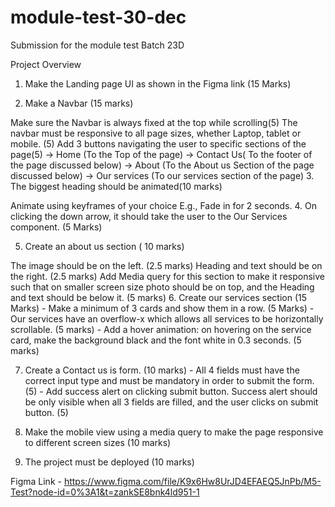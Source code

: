 # module-test-30-dec
Submission for the module test Batch 23D

Project Overview
1. Make the Landing page UI as shown in the Figma link (15 Marks)

2. Make a Navbar (15 marks)

Make sure the Navbar is always fixed at the top while scrolling(5)
The navbar must be responsive to all page sizes, whether Laptop, tablet or mobile. (5)
Add 3 buttons navigating the user to specific sections of the page(5) -> Home (To the Top of the page) -> Contact Us( To the footer of the page discussed below) -> About (To the About us Section of the page discussed below) -> Our services (To our services section of the page)
3. The biggest heading should be animated(10 marks)

Animate using keyframes of your choice
E.g., Fade in for 2 seconds.
4. On clicking the down arrow, it should take the user to the Our Services component. (5 Marks)

5. Create an about us section ( 10 marks)

The image should be on the left. (2.5 marks)
Heading and text should be on the right. (2.5 marks)
Add Media query for this section to make it responsive such that on smaller screen size photo should be on top, and the Heading and text should be below it. (5 marks)
6. Create our services section (15 Marks) - Make a minimum of 3 cards and show them in a row. (5 Marks) - Our services have an overflow-x which allows all services to be horizontally scrollable. (5 marks) - Add a hover animation: on hovering on the service card, make the background black and the font white in 0.3 seconds. (5 marks)

7. Create a Contact us is form. (10 marks) - All 4 fields must have the correct input type and must be mandatory in order to submit the form. (5) - Add success alert on clicking submit button. Success alert should be only visible when all 3 fields are filled, and the user clicks on submit button. (5)

8. Make the mobile view using a media query to make the page responsive to different screen sizes (10 marks)

9. The project must be deployed (10 marks)

Figma Link - https://www.figma.com/file/K9x6Hw8UrJD4EFAEQ5JnPb/M5-Test?node-id=0%3A1&t=zankSE8bnk4ld951-1
